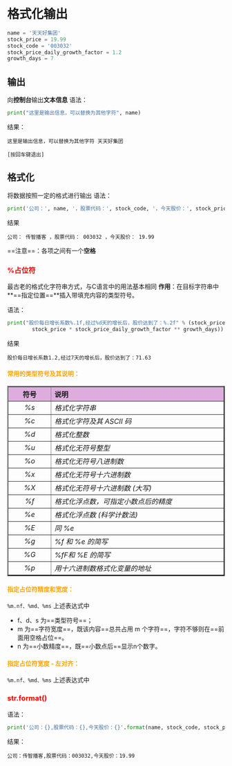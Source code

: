 # 格式化输出

```python
name = '天天好集团'
stock_price = 19.99
stock_code = '003032'
stock_price_daily_growth_factor = 1.2
growth_days = 7
```

## 输出
向**控制台**输出**文本信息**
语法：
```python
print("这里是输出信息，可以替换为其他字符", name)
```
结果：
```
这里是输出信息，可以替换为其他字符 天天好集团

[按回车键退出]
```

## 格式化
将数据按照一定的格式进行输出
语法：
```python
print('公司：', name, '，股票代码：', stock_code, '，今天股价：', stock_price)
```
结果
```
公司： 传智播客 ，股票代码： 003032 ，今天股价： 19.99
```
==注意==：各项之间有一个**空格**

### <font color=red>%占位符</font>
最古老的格式化字符串方式，与C语言中的用法基本相同
**作用**：在目标字符串中**==指定位置==**插入带填充内容的类型符号。

语法：
```python
print("股价每日增长系数%.1f,经过%d天的增长后，股价达到了：%.2f" % (stock_price_daily_growth_factor, growth_days, 
		stock_price * stock_price_daily_growth_factor ** growth_days))
```
结果
```
股价每日增长系数1.2,经过7天的增长后，股价达到了：71.63
```
#### <font color=orange>常用的类型符号及其说明：</font>
<table width="600" border="2"><tr><th width="100" bgcolor="#ddAedd" align="center">符号</th><th width="500" bgcolor="#ddAedd" align="left">说明</th></tr><tr><td align="center"><i>%s</i></td><td align="left"><i>格式化字符串</i></td></tr><tr><td align="center"><i>%c</i></td><td align="left"><i>格式化字符及其 ASCII 码</i></td></tr><tr><td align="center"><i>%d</i></td><td align="left"><i>格式化整数</i></td></tr><tr><td align="center"><i>%u</i></td><td align="left"><i>格式化无符号整型</i></td></tr><tr><td align="center"><i>%o</i></td><td align="left"><i>格式化无符号八进制数</i></td></tr><tr><td align="center"><i>%x</i></td><td align="left"><i>格式化无符号十六进制数</i></td></tr><tr><td align="center"><i>%X</i></td><td align="left"><i>格式化无符号十六进制数 (大写)</i></td></tr><tr><td align="center"><i>%f</i></td><td align="left"><i>格式化浮点数，可指定小数点后的精度</i></td></tr><tr><td align="center"><i>%e</i></td><td align="left"><i>格式化浮点数 (科学计数法)</i></td></tr><tr><td align="center"><i>%E</i></td><td align="left"><i>同 %e</i></td></tr><tr><td align="center"><i>%g</i></td><td align="left"><i>%f 和 %e 的简写</i></td></tr><tr><td align="center"><i>%G</i></td><td align="left"><i>%fF和 %E 的简写</i></td></tr><tr><td align="center"><i>%p</i></td><td align="left"><i>用十六进制数格式化变量的地址</i></td></tr></table>

#### <font color=orange>指定占位符精度和宽度：</font>
```%m.nf、%md、%ms```
上述表达式中
- f、d、s 为==类型符号==；
- m 为==字符宽度==，既该内容==总共占用 m 个字符==，字符不够则在==前面用空格占位==。
- n 为==小数精度==，既==小数点后==显示n个数字。

#### <font color=orange>指定占位符宽度 - **左对齐**：</font>
```%m.nf、%md、%ms```
上述表达式中

### <font color=red>str.format()</font>
语法：
```python
print('公司：{},股票代码：{},今天股价：{}'.format(name, stock_code, stock_price))
```
结果：
```
公司：传智播客,股票代码：003032,今天股价：19.99
```


<!--stackedit_data:
eyJoaXN0b3J5IjpbLTEzMDAwNDY5MjIsNjQzMDkyODY0LDM0MT
I5ODU5N119
-->